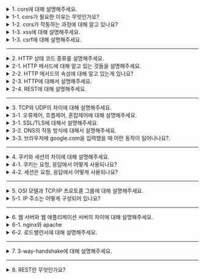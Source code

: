 <details>
  <summary>1. cors에 대해 설명해주세요.</summary>

교차 출처 리소스 공유는 애플리케이션을 통합하기 위해 서로 다른 출처 간 요청을 허용하기 위한 메커니즘입니다.
</details>
<details>
  <summary>1-1. cors가 필요한 이유는 무엇인가요?</summary>

모든 브라우저는 보안 상의 이유로 동일 출처 정책(SOP)을 구현하고 있으며 이로 인해 CORS라는 별도의 메커니즘을 이용해 다른 출처의 요청을 허용해주어야 합니다.
</details>
<details>
  <summary>1-2. cors가 작동하는 과정에 대해 알고 있나요?</summary>

cors는 HTTP 헤더를 사용하여 출처가 다르더라도 응답을 주고받을 수 있도록 서버에서 리소스 호출이 허용된 출처(Origin)을 명시합니다. 브라우저는 OPTIONS 메서드로 프리플라이트(preflight) 요청을 통해 요청이 시작된 출처, 사용할 메서드, 헤더를 보냅니다. 프리플라이트 응답을 통해 허용하는 출처, 메서드, 헤더, 크리덴셜 포함 여부를 확인하고 실제 요청을 수행합니다.
</details>
<details>
  <summary>1-3. xss에 대해 설명해주세요.</summary>

사이트 간 스크립팅(Cross Site Scription, XSS)는 웹 애플리케이션에서 사용자 입력값에 대한 필터링이 제대로 이루어지지 않을 경우 공격자가 악의적인 스크립트를 삽입하여 희생자 측에서 동작하도록 하는 공격입니다. 

이를 이용해 공격자는 개인정보, 쿠키 탈취, 웹 페이지 변조 등의 공격을 수행할 수 있습니다.
</details>
<details>
  <summary>1-3. csrf에 대해 설명해주세요.</summary>

사이트 간 요청 위조(Cross Site Request Forgery, CSRF)는 악의적인 공격자가 XSS와 같은 방법을 이용하여 사용자의 권한을 탈취하고 해당 권한으로 서버에 요청을 보내는 공격입니다.

서버에서 사용자의 권한을 확인하는 고정된 값(예. 쿠키)이 존재한다면 이를 탈취해서 개인정보 수정과 같은 임의의 행동을 실행하도록 만드는 것입니다.
</details>

---

<details>
  <summary>2. HTTP 상태 코드 종류를 설명해주세요.</summary>

#### 1xx(Informational)
요청이 수신되어 처리중을 뜻합니다.

#### 2xx(Successful)
요청이 정상 처리되었음을 뜻합니다.

#### 3xx(Redirection)
요청을 완료하기 위해 추가 행동이 필요함을 뜻합니다.
웹 브라우저는 응답 결과에 Location 헤더가 있으면 해당 위치로 자동 이동(리다이렉트)합니다.

##### 영구 리다이렉션
리소스의 URI가 영구적으로 이동했음을 뜻합니다.
- 301 Moved Permanently
  - 리다이렉트시 요청 메서드가 GET으로 변하고, 본문이 제거될 수 있습니다.
- 308 Permanent Redirect
  - 리다이렉트시 요청 메서드와 본문이 유지됩니다.

##### 일시 리다이렉션
리소스의 URI가 일시적으로 변경됨을 뜻합니다. 일시적 리다이렉션을 통해 동일한 프로세스의 중복 처리를 방지할 수 있습니다.
- 302 FOUND
  - 리다이렉트시 요청 메서드가 GET으로 변하고, 본문이 제거될 수 있습니다.
- 303 See Other
  - 리다이렉트시 요청 메서드가 GET으로 변경됩니다.
- 307 Temporary Redirect
  - 리다이렉트시 요청 메서드와 본문이 유지됩니다.

##### 캐시 리다이렉션
- 304 Not Modified
  - 캐시를 목적으로 사용합니다.
  - 클라이언트에게 리소스가 수정되지 않았음을 알려줍니다. 클라이언트는 로컬에 저장된 캐시를 재사용합니다.
  - 응답에 메시지 바디를 포함하면 안됩니다.

#### 4xx(Client Error)
클라이언트 측의 오류, 잘못된 문법 등의 이유로 서버가 요청을 수행할 수 없음을 뜻합니다.
- 400 Bad Request
  - 클라이언트의 잘못된 요청으로 서버가 요청을 처라힐 수 없음을 뜻합니다.
- 401 Unauthorized
  - 클라이언트가 해당 리소스에 대한 인증(Authentication)이 필요함을 뜻합니다.
- 403 Forbidden
  - 서버가 요청을 이해했지만 승인을 거부함을 뜻합니다.
  - 인증 자격 증명은 있지만, 접근 권한(Authorization)이 불충분한 경우입니다.
- 404 Not Found
  - 요청 리소스가 서버에 없음을 뜻합니다.

#### 5xx(Server Error)
서버 오류, 서버가 정상 요청을 처리하지 못함을 뜻합니다.
- 500 Internal Server Error
  - 서버 내부 문제로 오류가 발생했음을 뜻합니다.
- 503 Service Unavailable
  - 서버가 일시적인 과부하 또는 예정된 작업으로 잠시 요청을 처리할 수 없음을 뜻합니다.

</details>
<details>
  <summary>2-1. HTTP 메서드에 대해 알고 있는 것들을 설명해주세요.</summary>

#### GET
리소스 조회에 사용합니다. 쿼리 스트링을 통해 데이터를 전달합니다.

#### POST
요청 데이터 처리에 사용합니다. 메시지 바디를 통해 서버로 데이터를 전달합니다. 주로 신규 리소스 등록, 프로세스 처리에 사용합니다.

#### PUT
리소스가 없으면 생성하고 있으면 대체합니다. POST와 달리 클라이언트가 리소스를 식별한다는 특징이 있습니다.

#### PATCH
리소스의 일부를 변경합니다.

#### DELETE
리소스를 삭제합니다.

</details>
<details>
  <summary>2-2. HTTP 메서드의 속성에 대해 알고 있는게 있나요?</summary>

#### 안전(Safe)
호출해도 리소스를 변경하지 않는다는 속성입니다. 해당 리소스의 변경 여부에만 집중하고 로그와 같은 부차적인 부분은 고려하지 않습니다.
안전한 메서드에는 GET, OPTIONS와 같은 메서드가 포함됩니다.

#### 멱동(Idempotent)
몇 번을 호출하든 결과가 동일하다는 속성입니다. 외부 요인으로 중간에 리소스가 변경되는 것은 고려하지 않습니다.
멱등한 메서드에는 GET, PUT, DELETE가 포함됩니다.

#### 캐시 가능(Cacheable)
응답 결과 리소스를 캐시해도 되는가에 관한 속성입니다.
캐시 가능한 메서드에는 GET, POST이 포함되나 실제로는 GET 정도만 사용합니다.

</details>
<details>
  <summary>2-3. HTTP에 대해서 설명해주세요.</summary>

HTTP는 웹상에서 정보를 주고받기 위한 프로토콜입니다. 서버는 80번 포트를 사용하고 클라이언트는 임시 포트 번호를 사용합니다.

#### HTTP 특징
- 클라이언트-서버 프로토콜
  - 클라이언트는 서버에 요청을 보내고 응답을 대기합니다.
- 무상태 프로토콜
  - 서버는 클라이언트의 상태를 보관하지 않습니다.
- 비연결성
  - 클라이언트와 서버 사이의 연결은 요청-응답이 종료되면 끊어집니다.
  - 서버 자원을 효율적으로 사용할 수 있습니다.
</details>
<details>
  <summary>2-4. REST에 대해 설명해주세요.</summary>

REST는 자원을 이름으로 구분하여 자원의 상태를 주고받는 것을 의미합니다. REST는 HTTP URI를 통해 자원을 명시하고 Method를 통해 자원에 대한 행위를 결정합니다.
state transfer
</details>

---

<details>
  <summary>3. TCP와 UDP의 차이에 대해 설명해주세요.</summary>

#### TCP
TCP는 연결형, 신뢰성 전송 프로토콜입니다. 3 way handshake를 통해 통신 전에 두 호스트의 전송 계층 사이 논리적 연결을 수립합니다. 오류제어, 흐름제어, 혼잡제어를 통해 신뢰성 있는 서비스를 제공합니다.

#### UDP
UDP는 비연결형, 비신뢰성 프로토콜입니다. 별도의 세션 수립 과정을 거치지 않으며 오류제어, 흐름제어, 혼잡제어를 제공하지 않습니다. 단순하고 빠르다는 장점이 있습니다.

</details>
<details>
  <summary>3-1. 오류제어, 흐름제어, 혼잡제어에 대해 설명해주세요.</summary>

#### 흐름제어(Flow Control)

흐름제어란 상대방이 받을 수 있을 만큼만 데이터를 효율적으로 전송하는 것을 말하며 슬라이딩 윈도우(Sliding window) 방식을 사용합니다. 슬라이딩 윈도우는 상대방이 수신 가능한 크기(Window size) 내에서 데이터를 연속해서 전송하능 방식입니다.

#### 오류제어(Error Control)

오류제어란 데이터의 오류나 누락(missing)없이 안전한 전송을 보장해주는 것을 말합니다. 오류 또는 누락 발생 시 재전송을 수행하여 이를 보장합니다.

오류의 판단 기준은 송신측에서 계산한 체크섬(checksum)을 수신측에서 검증하여 오류 여부를 판단합니다.

누락은 네트워크 장애에 의한 데이터 손실, TTL 초과, 데이터 오류 등에 의한 폐기, 네트워크 혼잡에 의한 지연등의 상황입니다.

재전송 방법에는 선택적 재전송(Selective Repeat ARQ), 누락된 부분부터 다시 재전송(Go-Back-N ARQ) 등이 있습니다.

#### 혼잡제어(Congestion Control)

혼잡제어란 네트워크의 혼잡정도에 따라 송신자가 데이터 전송량을 제어하는 것을 말합니다.

혼잡정도의 판단 기준은 데이터 손실 발생 유무로 판단합니다. 전송한 데이터에 누락이 발생하면 네트워크가 혼잡한 상태로 판단하여 존송량을 조절합니다.

</details>
<details>
  <summary>3-1. SSL/TLS에 대해서 설명해주세요.</summary>

클라이언트-서버 환경에서 TCP 기반의 애플리케이션에 대한 종단간 보안서비스를 제공하기 위한 전송계층 보안 프로토콜입니다.

#### 보안 서비스
- 대칭키 암호화 알고리즘을 이용한 **기밀성**을 제공합니다.
- 공개키 인증서를 이용한 서버/클라이언트 간 **상호 인증**을 수행합니다.
- 메시지 인증 코드(MAC: Message Authentication Code)를 통해 송수신 메시지의 위, 변조 여부를 확인할 수 있는 무결성을 제공합니다.

#### 핸드셰이크
클라이언트와 서버 상호간에 사용할 보안 파라미터를 협상하기 위한 프로토콜입니다.

1. Client Hello: 클라이언트는 서버에 사용 가능한 Cipher Suite 목록, SSL 버전, 세션 ID, 압축 방법, 초기 난수 등을 전달합니다.
2. Server Hello: 사용할 SSL/TLS 버전, cipher suite, 압축 방식, 난수, 세션 ID 등을 클라이언트에게 전달합니다.
3. Certificate: 서버가 자신의 SSL 인증서를 클라이언트에게 전달합니다.
4. Server Key Exchange / ServerHello Done: SSL 인증서 내부에 서버의 공개키가 없는 경우 Server Key Exchange를 통해 공개키를 클라이언트에게 전달합니다. 클라이언트는 공개키를 이용해 SSL 인증서를 복호화하여 서버를 인증합니다.
5. Client Key Exchange: 클라이언트는 대칭키를 생성하고 서버의 공개키를 이용해 암호화한 뒤 서버에 전달합니다. 암호 알고리즘의 종류에 따라 대칭키 대신 대칭키를 생성하기 위한 재료를 교환할 수도 있습니다.
6. ChangeCipherSpec / Finished: 클라이언트, 서버 모두 필요한 정보를 교환한 뒤 통신 준비가 되었음을 알립니다.

</details>
<details>
  <summary>3-2. DNS의 작동 방식에 대해서 설명해주세요.</summary>

클라이언트가 DNS 서버에 주소를 조회합니다. 만약 해당 DNS 서버에 주소가 등록되어 있지 않으면 차례대로 상위 DNS 서버에 조회하는 과정을 반복합니다.
</details>
<details>
  <summary>3-3. 브라우저에 google.com을 입력했을 때 어떤 동작이 일어나나요?.</summary>

1. 브라우저는 DNS를 통해 서버의 IP 주소를 찾습니다.
2. 브라우저는 HTTP 메시지를 생성하고 Socket 라이브러리를 통해 프로토콜 스택에 건네줍니다.
3. 서버와 TCP 연결을 수립하고 TCP/IP 패킷을 생성하고 데이터를 전송합니다.
4. 서버는 TCP/IP 패킷을 해석하고 HTTP 요청 메시지에 따라 작업을 처리합니다.
5. 작업의 결과를 토대로 HTTP 응답 메시지를 만들고 TCP/IP 패킷으로 만들어 클라이언트에게 반환합니다.
6. 클라이언트는 응답 메시지에 따라 브라우저를 렌더링합니다.
</details>

---

<details>
  <summary>4. 쿠키와 세션의 차이에 대해 설명해주세요.</summary>

쿠키는 클라이언트측에 키-값 쌍으로 저장되는 데이터입니다.   
세션은 서버측에 저장되는 데이터로 서버에서 관리되기 때문에 쿠키보다 안전합니다. 그러나 서버의 자원을 사용하고 분산 환경에서 추가적인 관리가 필요합니다. 

쿠키 만료 시간, 접근 허용하는 경로와 도메인, 보안 정보를 설정할 수 있습니다.
- Secure
  - https인 경우에만 쿠키 전송을 허용합니다.
- HttpOnly
  - 스크립트를 통한 쿠키 접근을 허용하지 않습니다.
  - HTTP 전송에서만 사용가능합니다.
- SameSite
  - 요청 도메인과 쿠키에 설정된 도메인이 같은 경우에만 쿠키를 전송합니다.
</details>
<details>
  <summary>4-1. 쿠키는 요청, 응답에서 어떻게 사용되나요?</summary>

- 요청

  서버에서 클라이언트로 응답시 Set-Cookie 속성을 이용하여 클라이언트에 쿠키를 만듭니다.
 
- 응답

  클라이언트 측에서는 별다른 조작 없이 request header의 Cookie 속성에 담아 서버로 쿠키를 전송합니다.
</details>
<details>
  <summary>4-2. 세션은 요청, 응답에서 어떻게 사용되나요?</summary>

- 요청
  
  서버에서 클라이언트로 응답시 Set-Cookie 속성을 이용하여 session ID를 가지고 있는 쿠키를 만듭니다.

- 응답

  클라이언트 측에서는 쿠키와 동일하게 request header의 Cookie 속성에 session ID 쿠키를 서버로 전송합니다. 서버는 해당 세션 쿠키를 이용하여 session ID에 해당하는 정보를 참조하여 사용자에게 필요한 응답을 만듭니다.
</details>

---

<details>
  <summary>5. OSI 모델과 TCP/IP 프로토콜 그룹에 대해 설명해주세요.</summary>

#### OSI 모델
OSI 모델은 네트워크 통신을 표준화한 모델로 통신 시스템을 7단계로 규정하고 있습니다.
- 응용(HTTP, SMTP, FTP, SSH, ...)
- 표현
- 세션(SSL, TLS, ...)
- 전송(TCP, UDP, ...)
- 네트워크(IP, ICMP, ARP, RARP, ...)
- 데이터 링크(이더넷, ...)
- 물리

#### TCP/IP 프로토콜 그룹
TCP/IP 프로토콜 그룹은 현재의 인터넷에서 사용하는 프로토콜의 그룹으로 이 중 TCP와 IP가 가장 많이 쓰여 TCP/IP 프로토콜 그룹으로 불립니다. OSI 모델과는 달리 4계층 혹은 5계층으로 규정하고 있습니다.
- 응용(DNS, TLS/SSL, HTTP, FTP, SNMP, SSH, ...)
- 전송(TCP, UDP, ...)
- 인터넷(IP)
- 네트워크 액세스(혹은 데이터 링크, 물리)(APR, RARP, 이더넷, ...)
</details>
<details>
  <summary>5-1. IP 주소는 어떻게 구성되어 있나요?</summary>

IPv4는 32비트의 디지털 데이터로 네트워크 번호와 호스트 번호로 구성되어 있습니다. 서브넷 마스크로 네트워크 번호와 호스트 번호의 경계를 결정하며 1인 부분이 네트워크 번호, 0인 부분이 호스트 번호입니다.

#### 10.10.10.0/24 인 경우 몇 개의 주소 공간을 사용할 수 있나요?
호스트 번호가 모두 0인 서브넷 주소와 모두 1인 브로드캐스트를 제외하고 2^8-2개의 주소 공간을 사용할 수 있습니다.

#### 서브넷은 무엇인가요?
서브넷(subnetwork)은 네트워크 내부의 네트워크입니다. 

#### CIDR이 무엇인가요?
CIDR는 IP주소를 할당하는 방법입니다. 과거에는 클래스 기반의 IP 주소 할당 방식을 사용하였지만 조직에 할당되는 서브넷이 필요 이상의 크기로 할당되어 IPv4 주소가 소진되는 것을 방지하기 위해 가변 길이 서브넷 마스킹을 사용하는 CIDR이 등장하게 되었습니다.
</details>

---

<details>
  <summary>6. 웹 서버와 웹 애플리케이션 서버의 차이에 대해 설명해주세요.</summary>

#### 웹 서버
웹 서버는 클라이언트의 요청에 따라 정적 콘텐츠를 제공하거나 동적인 컨텐츠의 제공을 위해서 WAS에게 요청하는 서버입니다.

#### 웹 애플리케이션 서버
웹 애플리케이션 서버는 클라이언트의 요청에 따라 비즈니스 로직을 처리하고 동적인 컨텐츠를 웹서버로 전송합니다.
</details>
<details>
  <summary>6-1. nginx와 apache</summary>

nginx와 apache는 웹 서버 소프트웨어로 웹 애플리케이션, API 등을 호스팅하는데 사용됩니다.
nginx는 이벤트 기반 모델을 통해 apache의 프로세스 기반 모델보다 적은 리소스로도 많은 트래픽을 효율적으로 처리할 수 있습니다.
</details>
<details>
  <summary>6-2. 로드밸런서에 대해 설명해주세요.</summary>

로드 밸런서는 서버에 가해지는 부하를 분산해주는 장치를 말합니다. 클라이언트와 서버 풀 사이에 위치하여 트래픽이 증가하는 경우 스케일 아웃을 통해 서버를 증설하고 로드 밸런서는 여러 대의 서버로 트래픽을 균등하게 분산합니다.

#### 알고리즘
- 라운드 로빈(RR)
  - 요청이 들어온 순서대로 서버에 돌아가면서 배정하는 방식입니다.
- 가중 라운드 로빈(Weighted RR)
  - 각각의 서버마다 가중치를 매기고 가중치가 높은 서버에 클라이언트 요청을 우선적으로 배분합니다.
- 최소 연결 방식(Least Connection Method)
  - 요청이 들어온 시점에 가장 적은 연결상태를 보이는 서버에 우선적으로 트래픽을 배분합니다.

#### L4와 L7
- L4
  - L4 로드밸런서는 포트와 IP를 바탕으로 로드 밸런싱을 수행합니다.
  - 데이터를 들여다보지 않고 패킷 레벨에서 로드 밸런싱을 수행해 빠르고 효율성이 높습니다.
- L7
  - TCP/UDP뿐만 아니라 HTTP의 URI등의 정보를 이용해 로드 밸런싱을 수행합니다.
  - 상위 계층에서 부하르 분산하기 때문에 섬세한 라우팅이 가능하지만 패킷 내용을 복호화 해야하기 때문에 추가적인 비용이 들어갑니다.
</details>

---

<details>
  <summary>7. 3-way-handshake에 대해 설명해주세요.</summary>

3-way-handshake는 통신을 위해 연결을 수립하기 위한 과정입니다. 

1. 클라이언트는 서버에게 SYN 패킷을 보냅니다.
2. 서버는 클라이언트에 ACK과 SYN 플래그가 설정된 패킷을 보냅니다.
3. 클라이언트는 서버에게 ACK 패킷을 보냅니다.

#### 연결 종료는 어떻게 이루어지나요?

연결 종료는 4-way-handshake라는 과정을 통해 이루어집니다. 

1. 클라이언트는 서버에게 FIN 플래그를 보냅니다.
2. 서버가 FIN을 받으면 클라이언트에게 ACK을 보냅니다.
3. 서버가 모든 데이터를 보냈으면 클라이언트에게 FIN을 보냅니다.
4. 클라이언트가 FIN을 받으면 서버에게 ACK을 보냅니다. 이 때, 아직 서버로부터 받지 못한 데이터가 있을 수 있으므로 바로 연결을 종료하지 않고 기다립니다.(Time Wait)
</details>

---

<details>
<summary>8. REST란 무엇인가요?</summary>

웹 서비스를 설계하고 구현하기 위한 소프트웨어 아키텍처 원칙입니다. URI를 통해 리소스를 명시하고 HTTP 메서드를 활용해 행위를 결정합니다. 또한, 각 요청은 독립적으로 이루어져 요청을 처리하기 위한 모든 정보가 포함되어 있어야 합니다.

</details>

